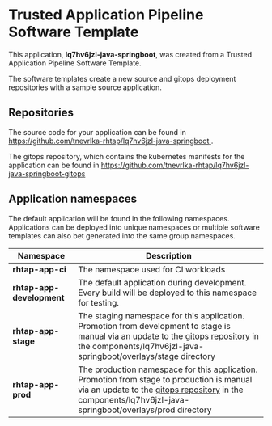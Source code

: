 # Trusted Application Pipeline Software Template

This application, **lq7hv6jzl-java-springboot**, was created from a Trusted Application Pipeline Software Template.

The software templates create a new source and gitops deployment repositories with a sample source application. 

## Repositories

The source code for your application can be found in [https://github.com/tnevrlka-rhtap/lq7hv6jzl-java-springboot ](https://github.com/tnevrlka-rhtap/lq7hv6jzl-java-springboot ).
 
The gitops repository, which contains the kubernetes manifests for the application can be found in 
[https://github.com/tnevrlka-rhtap/lq7hv6jzl-java-springboot-gitops ](https://github.com/tnevrlka-rhtap/lq7hv6jzl-java-springboot-gitops ) 

## Application namespaces 

The default application will be found in the following namespaces. Applications can be deployed into unique namespaces or multiple software templates can also bet generated into the same group namespaces.  

|  Namespace   |  Description   |  
| -------- | -------- |
| **rhtap-app-ci** | The namespace used for CI workloads |
| **rhtap-app-development** | The default application during development. Every build will be deployed to this namespace for testing. |
| **rhtap-app-stage** | The staging namespace for this application. Promotion from development to stage is manual via an update to the [gitops repository](https://github.com/tnevrlka-rhtap/lq7hv6jzl-java-springboot-gitops ) in the components/lq7hv6jzl-java-springboot/overlays/stage directory |
| **rhtap-app-prod** | The production namespace for this application. Promotion from stage to production is manual via an update to the [gitops repository](https://github.com/tnevrlka-rhtap/lq7hv6jzl-java-springboot-gitops ) in the components/lq7hv6jzl-java-springboot/overlays/prod directory |